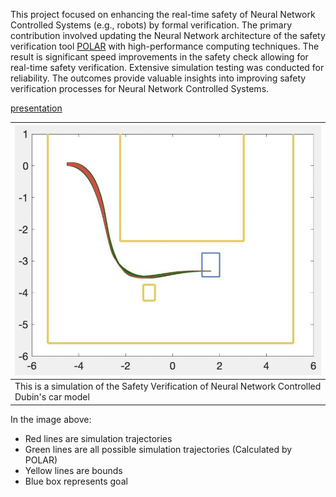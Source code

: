 

This project focused on enhancing the real-time safety of Neural Network Controlled Systems (e.g., robots) by formal verification. The primary contribution involved updating the Neural Network architecture of the safety verification tool [POLAR](https://arxiv.org/abs/2106.13867) with high-performance computing techniques. The result is significant speed improvements in the safety check allowing for real-time safety verification. Extensive simulation testing was conducted for reliability. The outcomes provide valuable insights into improving safety verification processes for Neural Network Controlled Systems.

[presentation](https://drive.google.com/file/d/15f7_kAIYSM2Mgcq2GIGpbGMT3R1YTs6e/view?usp=sharing)


|![Sim\|450](notes/images/img_5.png)|
|---|
|This is a simulation of the Safety Verification of Neural Network Controlled Dubin's car model|
In the image above:
- Red lines are simulation trajectories
- Green lines are all possible simulation trajectories (Calculated by POLAR)
- Yellow lines are bounds
- Blue box represents goal
